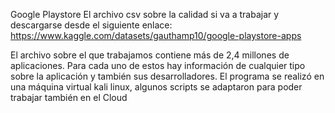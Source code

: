 Google Playstore
El archivo csv sobre la calidad si va a trabajar y descargarse desde el siguiente enlace: https://www.kaggle.com/datasets/gauthamp10/google-playstore-apps

El archivo sobre el que trabajamos contiene más de 2,4 millones de aplicaciones. Para cada uno de estos hay información de cualquier tipo sobre la aplicación y también sus desarrolladores. El programa se realizó en una máquina virtual kali linux, algunos scripts se adaptaron para poder trabajar también en el Cloud
